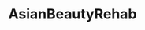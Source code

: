 ---
title: AsianBeautyRehab
crosslinks:
- AsianBeauty
- xxfitness
- compulsiveskinpicking
- AsianBeautyAdvice
- CrohnsDisease
- MadeMeSmile
- SkincareAddiction
---
